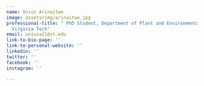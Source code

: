 ```yaml
---
name: Unius Arinaitwe
image: assets/img/arinaitwe.jpg
professional-title: " PhD Student, Department of Plant and Environmental Sciences,
  Virginia Tech"
email: uniusa21@vt.edu
link-to-bio-page: ''
link-to-personal-website: ''
linkedin: ''
twitter: ''
facebook: ''
instagram: ''

---
```

